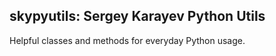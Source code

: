 skypyutils: Sergey Karayev Python Utils
---

Helpful classes and methods for everyday Python usage.
